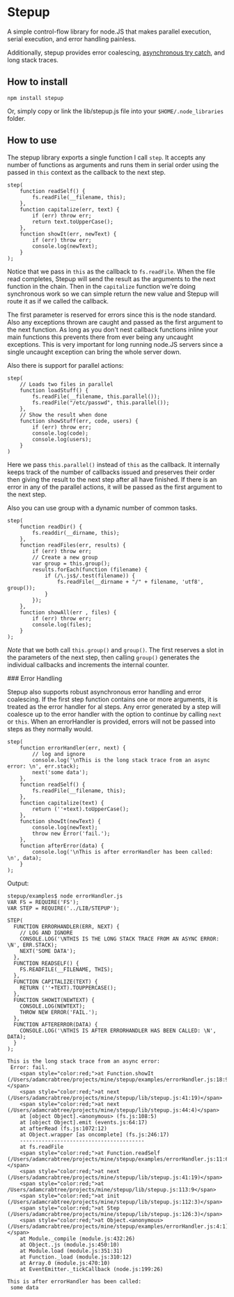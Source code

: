 # Stepup

A simple control-flow library for node.JS that makes parallel execution, serial execution, and error handling painless.

Additionally, stepup provides error coalescing, [asynchronous try catch](http://github.com/Crabdude/trycatch), and long stack traces.

## How to install

	npm install stepup
	
Or, simply copy or link the lib/stepup.js file into your `$HOME/.node_libraries` folder.

## How to use

The stepup library exports a single function I call `step`.	It accepts any number of functions as arguments and runs them in serial order using the passed in `this` context as the callback to the next step.

	step(
		function readSelf() {
			fs.readFile(__filename, this);
		},
		function capitalize(err, text) {
			if (err) throw err;
			return text.toUpperCase();
		},
		function showIt(err, newText) {
			if (err) throw err;
			console.log(newText);
		}
	);

Notice that we pass in `this` as the callback to `fs.readFile`.	When the file read completes, Stepup will send the result as the arguments to the next function in the chain.	Then in the `capitalize` function we're doing synchronous work so we can simple return the new value and Stepup will route it as if we called the callback.

The first parameter is reserved for errors since this is the node standard.	Also any exceptions thrown are caught and passed as the first argument to the next function.	As long as you don't nest callback functions inline your main functions this prevents there from ever being any uncaught exceptions.	This is very important for long running node.JS servers since a single uncaught exception can bring the whole server down.

Also there is support for parallel actions:

	step(
		// Loads two files in parallel
		function loadStuff() {
			fs.readFile(__filename, this.parallel());
			fs.readFile("/etc/passwd", this.parallel());
		},
		// Show the result when done
		function showStuff(err, code, users) {
			if (err) throw err;
			console.log(code);
			console.log(users);
		}
	)

Here we pass `this.parallel()` instead of `this` as the callback.	It internally keeps track of the number of callbacks issued and preserves their order then giving the result to the next step after all have finished.	If there is an error in any of the parallel actions, it will be passed as the first argument to the next step.

Also you can use group with a dynamic number of common tasks.

	step(
		function readDir() {
			fs.readdir(__dirname, this);
		},
		function readFiles(err, results) {
			if (err) throw err;
			// Create a new group
			var group = this.group();
			results.forEach(function (filename) {
				if (/\.js$/.test(filename)) {
					fs.readFile(__dirname + "/" + filename, 'utf8', group());
				}
			});
		},
		function showAll(err , files) {
			if (err) throw err;
			console.log(files);
		}
	);

*Note* that we both call `this.group()` and `group()`.	The first reserves a slot in the parameters of the next step, then calling `group()` generates the individual callbacks and increments the internal counter.

<a name="pookie"/>
### Error Handling

Stepup also supports robust asynchronous error handling and error coalescing. If the first step function contains one or more arguments, it is treated as the error handler for al steps. Any error generated by a step will coalesce up to the error handler with the option to continue by calling `next` or `this`. When an errorHandler is provided, errors will not be passed into steps as they normally would.

	step(
		function errorHandler(err, next) {
			// log and ignore
			console.log('\nThis is the long stack trace from an async error: \n', err.stack);
			next('some data');
		},
		function readSelf() {
			fs.readFile(__filename, this);
		},
		function capitalize(text) {
			return (''+text).toUpperCase();
		},
		function showIt(newText) {
			console.log(newText);
			throw new Error('fail.');
		},
		function afterError(data) {
			console.log('\nThis is after errorHandler has been called: \n', data);
		}
	);

Output:

	stepup/examples$ node errorHandler.js 
	VAR FS = REQUIRE('FS');
	VAR STEP = REQUIRE('../LIB/STEPUP');
	
	STEP(
	  FUNCTION ERRORHANDLER(ERR, NEXT) {
		// LOG AND IGNORE
		CONSOLE.LOG('\NTHIS IS THE LONG STACK TRACE FROM AN ASYNC ERROR: \N', ERR.STACK);
		NEXT('SOME DATA');
	  },
	  FUNCTION READSELF() {
		FS.READFILE(__FILENAME, THIS);
	  },
	  FUNCTION CAPITALIZE(TEXT) {
		RETURN (''+TEXT).TOUPPERCASE();
	  },
	  FUNCTION SHOWIT(NEWTEXT) {
		CONSOLE.LOG(NEWTEXT);
		THROW NEW ERROR('FAIL.');
	  },
	  FUNCTION AFTERERROR(DATA) {
	  	CONSOLE.LOG('\NTHIS IS AFTER ERRORHANDLER HAS BEEN CALLED: \N', DATA);
	  }
	);
	
	This is the long stack trace from an async error: 
	 Error: fail.
		<span style="color:red;">at Function.showIt (/Users/adamcrabtree/projects/mine/stepup/examples/errorHandler.js:18:9)</span>
		<span style="color:red;">at next (/Users/adamcrabtree/projects/mine/stepup/lib/stepup.js:41:19)</span>
		<span style="color:red;">at next (/Users/adamcrabtree/projects/mine/stepup/lib/stepup.js:44:4)</span>
		at [object Object].<anonymous> (fs.js:108:5)
		at [object Object].emit (events.js:64:17)
		at afterRead (fs.js:1072:12)
		at Object.wrapper [as oncomplete] (fs.js:246:17)
		----------------------------------------
		at fs.readFile
		<span style="color:red;">at Function.readSelf (/Users/adamcrabtree/projects/mine/stepup/examples/errorHandler.js:11:6)</span>
		<span style="color:red;">at next (/Users/adamcrabtree/projects/mine/stepup/lib/stepup.js:41:19)</span>
		<span style="color:red;">at /Users/adamcrabtree/projects/mine/stepup/lib/stepup.js:113:9</span>
		<span style="color:red;">at init (/Users/adamcrabtree/projects/mine/stepup/lib/stepup.js:112:3)</span>
		<span style="color:red;">at Step (/Users/adamcrabtree/projects/mine/stepup/lib/stepup.js:126:3)</span>
		<span style="color:red;">at Object.<anonymous> (/Users/adamcrabtree/projects/mine/stepup/examples/errorHandler.js:4:1)</span>
		at Module._compile (module.js:432:26)
		at Object..js (module.js:450:10)
		at Module.load (module.js:351:31)
		at Function._load (module.js:310:12)
		at Array.0 (module.js:470:10)
		at EventEmitter._tickCallback (node.js:199:26)
	
	This is after errorHandler has been called: 
	 some data